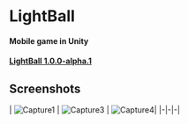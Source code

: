 # LightBall  

#### Mobile game in Unity  
#### [LightBall 1.0.0-alpha.1](https://github.com/FMI-RobertoDeresu/LightBall/releases/tag/v1.0.0-alpha.1)  

## Screenshots  
| ![Capture1](https://media.githubusercontent.com/media/FMI-RobertoDeresu/LightBall/master/Screenshots/Capture1.PNG) | 
![Capture3](https://media.githubusercontent.com/media/FMI-RobertoDeresu/LightBall/master/Screenshots/Capture3.PNG) | 
![Capture4](https://media.githubusercontent.com/media/FMI-RobertoDeresu/LightBall/master/Screenshots/Capture4.PNG)|
|-|-|-|
